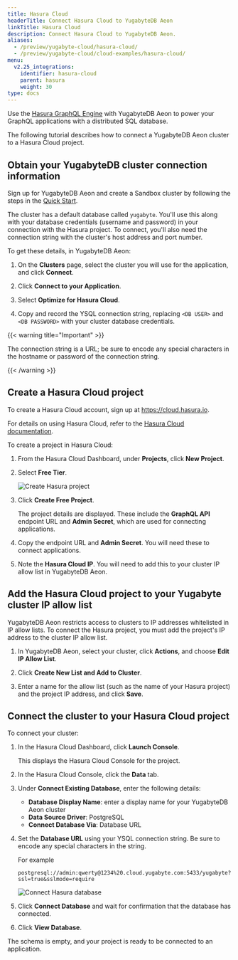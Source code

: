 ```yaml
---
title: Hasura Cloud
headerTitle: Connect Hasura Cloud to YugabyteDB Aeon
linkTitle: Hasura Cloud
description: Connect Hasura Cloud to YugabyteDB Aeon.
aliases:
  - /preview/yugabyte-cloud/hasura-cloud/
  - /preview/yugabyte-cloud/cloud-examples/hasura-cloud/
menu:
  v2.25_integrations:
    identifier: hasura-cloud
    parent: hasura
    weight: 30
type: docs
---
```


Use the [Hasura GraphQL Engine](https://hasura.io) with YugabyteDB Aeon to power your GraphQL applications with a distributed SQL database.

The following tutorial describes how to connect a YugabyteDB Aeon cluster to a Hasura Cloud project.

<!--For an example of how to deploy a GraphQL application for a Hasura Cloud project connected to YugabyteDB Aeon, refer to [Deploy a GraphQL application](../hasura-sample-app/).-->

## Obtain your YugabyteDB cluster connection information

Sign up for YugabyteDB Aeon and create a Sandbox cluster by following the steps in the [Quick Start](/preview/yugabyte-cloud/cloud-quickstart/).

The cluster has a default database called `yugabyte`. You'll use this along with your database credentials (username and password) in your connection with the Hasura project. To connect, you'll also need the connection string with the cluster's host address and port number.

To get these details, in YugabyteDB Aeon:

1. On the **Clusters** page, select the cluster you will use for the application, and click **Connect**.

1. Click  **Connect to your Application**.

1. Select **Optimize for Hasura Cloud**.

1. Copy and record the YSQL connection string, replacing `<DB USER>` and `<DB PASSWORD>` with your cluster database credentials.

{{< warning title="Important" >}}

The connection string is a URL; be sure to encode any special characters in the hostname or password of the connection string.

{{< /warning >}}

## Create a Hasura Cloud project

To create a Hasura Cloud account, sign up at <https://cloud.hasura.io>.

For details on using Hasura Cloud, refer to the [Hasura Cloud documentation](https://hasura.io/docs/latest/graphql/cloud/index.html).

To create a project in Hasura Cloud:

1. From the Hasura Cloud Dashboard, under **Projects**, click **New Project**.

1. Select **Free Tier**.

    ![Create Hasura project](/images/deploy/yugabyte-cloud/hasura-create-project.png)

1. Click **Create Free Project**.

    The project details are displayed. These include the **GraphQL API** endpoint URL and **Admin Secret**, which are used for connecting applications.

1. Copy the endpoint URL and **Admin Secret**. You will need these to connect applications.

1. Note the **Hasura Cloud IP**. You will need to add this to your cluster IP allow list in YugabyteDB Aeon.

## Add the Hasura Cloud project to your Yugabyte cluster IP allow list

YugabyteDB Aeon restricts access to clusters to IP addresses whitelisted in IP allow lists. To connect the Hasura project, you must add the project's IP address to the  cluster IP allow list.

1. In YugabyteDB Aeon, select your cluster, click **Actions**, and choose **Edit IP Allow List**.

1. Click **Create New List and Add to Cluster**.

1. Enter a name for the allow list (such as the name of your Hasura project) and the project IP address, and click **Save**.

## Connect the cluster to your Hasura Cloud project

To connect your cluster:

1. In the Hasura Cloud Dashboard, click **Launch Console**.

    This displays the Hasura Cloud Console for the project.

1. In the Hasura Cloud Console, click the **Data** tab.

1. Under **Connect Existing Database**, enter the following details:

    * **Database Display Name**: enter a display name for your YugabyteDB Aeon cluster
    * **Data Source Driver**: PostgreSQL
    * **Connect Database Via**: Database URL

1. Set the **Database URL** using your YSQL connection string. Be sure to encode any special characters in the string.

    For example

    ```url
    postgresql://admin:qwerty@1234%20.cloud.yugabyte.com:5433/yugabyte?ssl=true&sslmode=require
    ```

    ![Connect Hasura database](/images/yb-cloud/hasura-cloud-connect-database.png)

1. Click **Connect Database** and wait for confirmation that the database has connected.

1. Click **View Database**.

The schema is empty, and your project is ready to be connected to an application.
